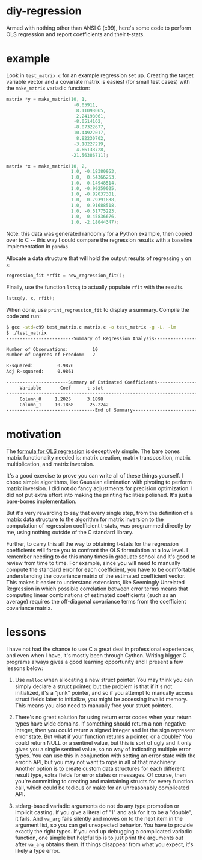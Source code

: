 # diy-regression
Armed with nothing other than ANSI C (c99), here's some code to perform OLS regression and report coefficients and their t-stats.

# example
Look in `test_matrix.c` for an example regression set up. Creating the target variable vector and a covariate matrix is easiest (for small test cases) with the `make_matrix` variadic function:

```c
matrix *y = make_matrix(10, 1,
                         -0.05911,   
                          8.11098065,
                          2.24198061,
                         -8.0514162,
                         -8.07322677,
                         10.44922017,
                          8.82230702,
                         -3.18227219,
                          4.66138728, 
                        -21.56386711);

matrix *x = make_matrix(10, 2,
                        1.0, -0.18380953,
                        1.0,  0.54366253,
                        1.0,  0.14948514,
                        1.0, -0.99259025,
                        1.0, -0.82037301,
                        1.0,  0.79391838,
                        1.0,  0.91688518,
                        1.0, -0.51775223,
                        1.0,  0.45836676,
                        1.0, -2.18044347);

```
Note: this data was generated randomly for a Python example, then copied over to C -- this way I could compare the regression results with a baseline implementation in `pandas`.

Allocate a data structure that will hold the output results of regressing `y` on `x`:

```c
regression_fit *rfit = new_regression_fit();
```

Finally, use the function `lstsq` to actually populate `rfit` with the results.

```c
lstsq(y, x, rfit);
```

When done, use `print_regression_fit` to display a summary. Compile the code and run:

```bash
$ gcc -std=c99 test_matrix.c matrix.c -o test_matrix -g -L. -lm 
$ ./test_matrix 
-------------------------Summary of Regression Analysis-------------------------

Number of Observations:         10
Number of Degrees of Freedom:   2

R-squared:         0.9876
Adj R-squared:     0.9861

-----------------------Summary of Estimated Coefficients------------------------
     Variable       Coef      t-stat     
--------------------------------------------------------------------------------
     Column_0     1.2025      3.1898     
     Column_1     10.1868      25.2242     
---------------------------------End of Summary---------------------------------

```

# motivation
The [formula for OLS regression](https://en.wikipedia.org/wiki/Ordinary_least_squares#Estimation) is deceptively simple. The bare bones matrix functionality needed is: matrix creation, matrix transposition, matrix multiplication, and matrix inversion. 

It's a good exercise to prove you can write all of these things yourself. I chose simple algorithms, like Gaussian elimination with pivoting to perform matrix inversion. I did not do fancy adjustments for precision optimization. I did not put extra effort into making the printing facilities polished. It's just a bare-bones implementation.

But it's very rewarding to say that every single step, from the definition of a matrix data structure to the algorithm for matrix inversion to the computation of regression coefficient t-stats, was programmed directly by me, using nothing outside of the C standard library.

Further, to carry this all the way to obtaining t-stats for the regression coefficients will force you to confront the OLS formulation at a low level. I remember needing to do this many times in graduate school and it's good to review from time to time. For example, since you will need to manually compute the standard error for each coefficient, you have to be comfortable understanding the covariance matrix of the estimated coefficient vector. This makes it easier to understand extensions, like Seemingly Unrelated Regression in which possible correlation between error terms means that computing linear combinations of estimated coefficients (such as an average) requires the off-diagonal covariance terms from the coefficient covariance matrix.

# lessons
I have not had the chance to use C a great deal in professional experiences, and even when I have, it's mostly been through Cython. Writing bigger C programs always gives a good learning opportunity and I present a few lessons below:

1. Use `malloc` when allocating a new struct pointer. You may think you can simply declare a struct pointer, but the problem is that if it's not initialized, it's a "junk" pointer, and so if you attempt to manually access struct fields later to initialize, you might be accessing invalid memory. This means you also need to manually free your struct pointers.

2. There's no great solution for using return error codes when your return types have wide domains. If something should return a non-negative integer, then you could return a signed integer and let the sign represent error state. But what if your function returns a pointer, or a double? You could return NULL or a sentinel value, but this is sort of ugly and it only gives you a single sentinel value, so no way of indicating multiple error types. You can use this in conjunction with setting an error state with the error.h API, but you may not want to rope in all of that machinery. Another option is to create custom data structures for each different result type, extra fields for error states or messages. Of course, then you're committing to creating and maintaining structs for every function call, which could be tedious or make for an unreasonably complicated API.

3. stdarg-based variadic arguments do not do any type promotion or implicit casting. If you give a literal of "1" and ask for it to be a "double", it fails. And `va_arg` fails silently and moves on to the next item in the argument list, so you can get unexpected behavior. You have to provide exactly the right types. If you end up debugging a complicated variadic function, one simple but helpful tip is to just print the arguments out after `va_arg` obtains them. If things disappear from what you expect, it's likely a type error. 

